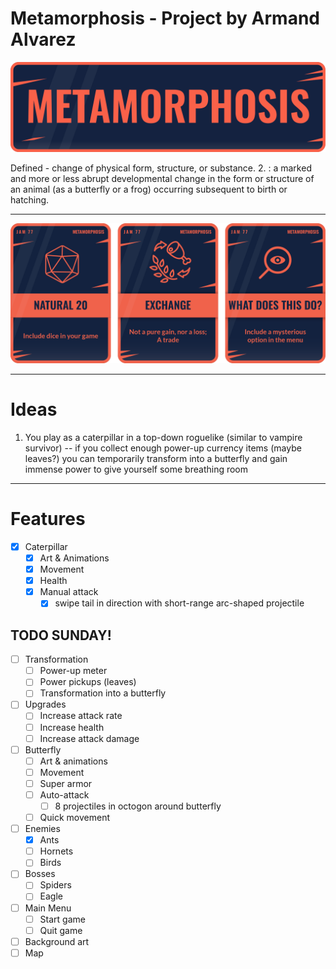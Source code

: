 # Metamorphosis - Project by Armand Alvarez

![alt text](LSl1Z0.png)

Defined - change of physical form, structure, or substance. 2. : a marked and more or less abrupt developmental change in the form or structure of an animal (as a butterfly or a frog) occurring subsequent to birth or hatching.

---

![alt text](Uk66mA.png)

---

# Ideas

1) You play as a caterpillar in a top-down roguelike (similar to vampire survivor) -- if you collect enough power-up currency items (maybe leaves?) you can temporarily transform into a butterfly and gain immense power to give yourself some breathing room 

---

# Features



- [x] Caterpillar
  - [x] Art & Animations 
  - [x] Movement 
  - [x] Health
  - [x] Manual attack
    - [x] swipe tail in direction with short-range arc-shaped projectile
## TODO SUNDAY!
- [ ] Transformation
  - [ ] Power-up meter
  - [ ] Power pickups (leaves)
  - [ ] Transformation into a butterfly
- [ ] Upgrades
  - [ ] Increase attack rate
  - [ ] Increase health
  - [ ] Increase attack damage 
- [ ] Butterfly
  - [ ] Art & animations
  - [ ] Movement
  - [ ] Super armor
  - [ ] Auto-attack
    - [ ] 8 projectiles in octogon around butterfly
  - [ ] Quick movement 
- [ ] Enemies
  - [x] Ants
  - [ ] Hornets
  - [ ] Birds 
- [ ] Bosses
  - [ ] Spiders
  - [ ] Eagle
- [ ] Main Menu
  - [ ] Start game
  - [ ] Quit game
- [ ] Background art
- [ ] Map
